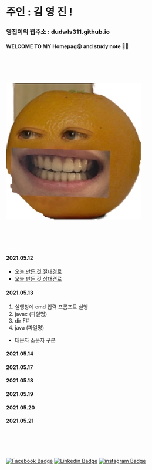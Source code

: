 

# 주인 : 김 영 진 !

### 영진이의 웹주소 : dudwls311.github.io     

#### WELCOME TO MY Homepag😜 and study note 📖📕

<br><br>




# ![](KakaoTalk_20210512_225601355.jpg)


<br><br><br>


#### 2021.05.12 

- [오늘 만든 것 절대경로](./test.md)
- [오늘 만든 것 상대경로](test.md)

#### 2021.05.13
1. 실행창에 cmd 입력 프롬프트 실행 
2. javac (파일명) 
3. dir F#
4. java (파일명)
  * 대문자 소문자 구분 <br>

#### 2021.05.14

#### 2021.05.17

#### 2021.05.18

#### 2021.05.19

#### 2021.05.20

#### 2021.05.21
 
# <br>
 [![Facebook Badge](https://img.shields.io/badge/facebook-1877f2?style=flat-square&logo=facebook&logoColor=white&link=https://www.facebook.com/dhdhgngn)](https://www.facebook.com/dhdhgngn) 
 [![Linkedin Badge](https://img.shields.io/badge/-LinkedIn-blue?style=flat-square&logo=Linkedin&logoColor=white&link=https://www.linkedin.com/in/영진-김-452b1b2113/)](https://www.linkedin.com/in/영진-김-452b1b211/)
 [![instagram Badge](https://img.shields.io/badge/-instagram-pink?style=flat-square&logo=instagram&logoColor=white&link=https://www.instagram.com/0.0_dean/)](https://www.instagram.com/0.0_dean/)

